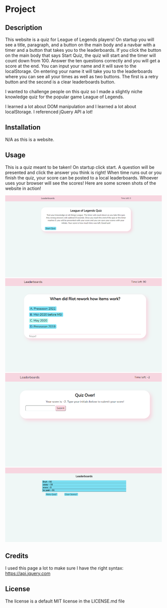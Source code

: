 # Project

## Description
This website is a quiz for League of Legends players! On startup you will see a title, paragraph, and a button on the main body and a navbar with a timer and a button that takes you to the leaderboards. If you click the button on the main body that says Start Quiz, the quiz will start and the timer will count down from 100. Answer the ten questions correctly and you will get a score at the end. You can input your name and it will save to the localStorage. On entering your name it will take you to the leaderboards where you can see all your times as well as two buttons. The first is a retry button and the second is a clear leaderboards button.

I wanted to challenge people on this quiz so I made a slightly niche knowledge quiz for the popular game League of Legends. 

I learned a lot about DOM manipulation and I learned a lot about localStorage. I referenced jQuery API a lot!

## Installation
N/A as this is a website.

## Usage
This is a quiz meant to be taken! On startup click start. A question will be presented and click the answer you think is right! When time runs out or you finish the quiz, your score can be posted to a local leaderboards. Whoever uses your browser will see the scores!
Here are some screen shots of the website in action!

![website screenshot](./assets/images/Screenshot.png)
![website screenshot](./assets/images/Screenshot0.png)
![website screenshot](./assets/images/Screenshot1.png)
![website screenshot](./assets/images/Screenshot3.png)
## Credits
I used this page a lot to make sure I have the right syntax: https://api.jquery.com

## License
The license is a default MIT license in the LICENSE.md file